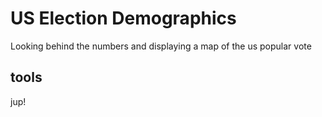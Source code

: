 # US Election Demographics
Looking behind the numbers and displaying a map of the us popular vote

## tools
jup!